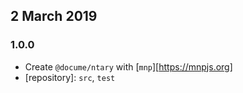 ## 2 March 2019

### 1.0.0

- Create `@docume/ntary` with [`mnp`][https://mnpjs.org]
- [repository]: `src`, `test`
